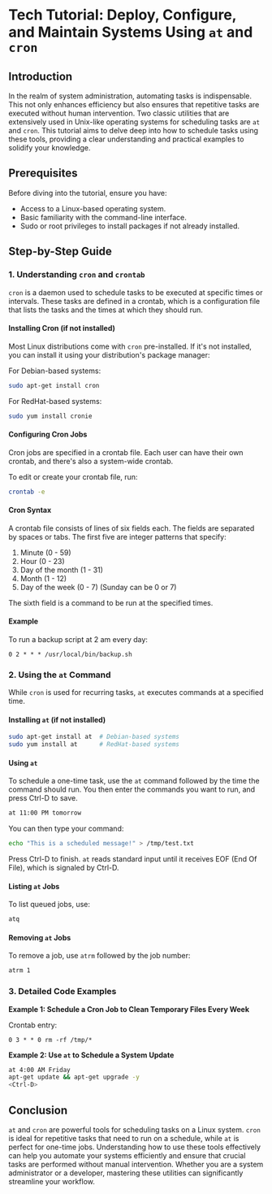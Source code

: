 # Tech Tutorial: Deploy, Configure, and Maintain Systems Using `at` and `cron`

## Introduction

In the realm of system administration, automating tasks is indispensable. This not only enhances efficiency but also ensures that repetitive tasks are executed without human intervention. Two classic utilities that are extensively used in Unix-like operating systems for scheduling tasks are `at` and `cron`. This tutorial aims to delve deep into how to schedule tasks using these tools, providing a clear understanding and practical examples to solidify your knowledge.

## Prerequisites

Before diving into the tutorial, ensure you have:

- Access to a Linux-based operating system.
- Basic familiarity with the command-line interface.
- Sudo or root privileges to install packages if not already installed.

## Step-by-Step Guide

### 1. Understanding `cron` and `crontab`

`cron` is a daemon used to schedule tasks to be executed at specific times or intervals. These tasks are defined in a crontab, which is a configuration file that lists the tasks and the times at which they should run.

#### Installing Cron (if not installed)

Most Linux distributions come with `cron` pre-installed. If it's not installed, you can install it using your distribution's package manager:

For Debian-based systems:

```bash
sudo apt-get install cron
```

For RedHat-based systems:

```bash
sudo yum install cronie
```

#### Configuring Cron Jobs

Cron jobs are specified in a crontab file. Each user can have their own crontab, and there's also a system-wide crontab.

To edit or create your crontab file, run:

```bash
crontab -e
```

#### Cron Syntax

A crontab file consists of lines of six fields each. The fields are separated by spaces or tabs. The first five are integer patterns that specify:

1. Minute (0 - 59)
2. Hour (0 - 23)
3. Day of the month (1 - 31)
4. Month (1 - 12)
5. Day of the week (0 - 7) (Sunday can be 0 or 7)

The sixth field is a command to be run at the specified times.

#### Example

To run a backup script at 2 am every day:

```cron
0 2 * * * /usr/local/bin/backup.sh
```

### 2. Using the `at` Command

While `cron` is used for recurring tasks, `at` executes commands at a specified time.

#### Installing `at` (if not installed)

```bash
sudo apt-get install at  # Debian-based systems
sudo yum install at      # RedHat-based systems
```

#### Using `at`

To schedule a one-time task, use the `at` command followed by the time the command should run. You then enter the commands you want to run, and press Ctrl-D to save.

```bash
at 11:00 PM tomorrow
```

You can then type your command:

```bash
echo "This is a scheduled message!" > /tmp/test.txt
```

Press Ctrl-D to finish. `at` reads standard input until it receives EOF (End Of File), which is signaled by Ctrl-D.

#### Listing `at` Jobs

To list queued jobs, use:

```bash
atq
```

#### Removing `at` Jobs

To remove a job, use `atrm` followed by the job number:

```bash
atrm 1
```

### 3. Detailed Code Examples

**Example 1: Schedule a Cron Job to Clean Temporary Files Every Week**

Crontab entry:

```cron
0 3 * * 0 rm -rf /tmp/*
```

**Example 2: Use `at` to Schedule a System Update**

```bash
at 4:00 AM Friday
apt-get update && apt-get upgrade -y
<Ctrl-D>
```

## Conclusion

`at` and `cron` are powerful tools for scheduling tasks on a Linux system. `cron` is ideal for repetitive tasks that need to run on a schedule, while `at` is perfect for one-time jobs. Understanding how to use these tools effectively can help you automate your systems efficiently and ensure that crucial tasks are performed without manual intervention. Whether you are a system administrator or a developer, mastering these utilities can significantly streamline your workflow.